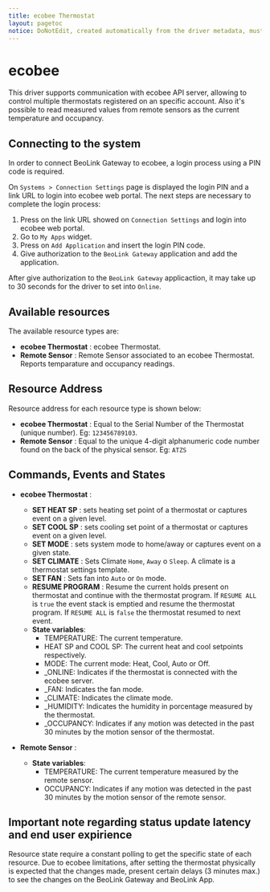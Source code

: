 ```yaml
---
title: ecobee Thermostat
layout: pagetoc
notice: DoNotEdit, created automatically from the driver metadata, must be updated on the driver itself
---
```

ecobee
=====================================

This driver supports communication with ecobee API server, allowing to control multiple thermostats registered on an specific account. Also it's possible to read measured values from remote sensors as the current temperature and occupancy. 

Connecting to the system
--------------------------------

In order to connect BeoLink Gateway to ecobee, a login process using a PIN code
is required.

On `Systems > Connection Settings` page is displayed the login PIN and a link URL to login into ecobee web portal. The next steps are necessary to complete the login process:

1. Press on the link URL showed on `Connection Settings` and login into ecobee web portal.
2. Go to `My Apps` widget.
3. Press on `Add Application` and insert the login PIN code.
4. Give authorization to the `BeoLink Gateway` application and add the application.

After give authorization to the `BeoLink Gateway` applicaction, it may take up to 30 seconds for the driver to set into `Online`.

Available resources
--------------------------------

The available resource types are:

* **ecobee Thermostat** : ecobee Thermostat.
* **Remote Sensor** : Remote Sensor associated to an ecobee Thermostat. Reports temparature and occupancy readings. 

Resource Address
-------------------

Resource address for each resource type is shown below: 

* **ecobee Thermostat** : Equal to the Serial Number of the Thermostat (unique number). Eg: `123456789103`.
* **Remote Sensor** : Equal to the unique 4-digit alphanumeric code number found on the back of the physical sensor. Eg: `ATZS`  

Commands, Events and States
-------------------------------

+ **ecobee Thermostat** :
   - **SET HEAT SP** : sets heating set point of a thermostat or captures event on a given level.
   - **SET COOL SP** : sets cooling set point of a thermostat or captures event on a given level.
   - **SET MODE** : sets system mode to home/away or captures event on a given state.
   - **SET CLIMATE** : Sets Climate `Home`, `Away` o `Sleep`. A climate is a thermostat settings template.
   - **SET FAN** : Sets fan into `Auto` or `On` mode.
   - **RESUME PROGRAM** : Resume the current holds present on thermostat and continue with the thermostat program. If `RESUME ALL` is `true` the event stack is emptied and resume the thermostat program. If `RESUME ALL` is `false` the thermostat resumed to next event.
   - **State variables**:
     + TEMPERATURE: The current temperature.
     + HEAT SP and COOL SP: The current heat and cool setpoints respectively.
     + MODE: The current mode: Heat, Cool, Auto or Off.
     + \_ONLINE: Indicates if the thermostat is connected with the ecobee server.
     + \_FAN: Indicates the fan mode.
     + \_CLIMATE: Indicates the climate mode.
     + \_HUMIDITY: Indicates the humidity in porcentage measured by the thermostat.
     + \_OCCUPANCY: Indicates if any motion was detected in the past 30 minutes by the motion sensor of the thermostat.
    

+ **Remote Sensor** :
    - **State variables**:
      + TEMPERATURE: The current temperature measured by the remote sensor.
      + OCCUPANCY: Indicates if any motion was detected in the past 30 minutes by the motion sensor of the remote sensor.
  

Important note regarding status update latency and end user expirience
-------------------------------------------------------------------------

Resource state require a constant polling to get the specific state of each resource. Due to ecobee limitations, after setting the thermostat physically is expected that the changes made, present certain delays (3 minutes max.) to see the changes on the BeoLink Gateway and BeoLink App.
